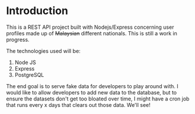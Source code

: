 # Introduction

This is a REST API project built with Nodejs/Express concerning user profiles made up of ~~Malaysian~~ different nationals. This is still a work in progress.

The technologies used will be:

1. Node JS
2. Express
3. PostgreSQL

The end goal is to serve fake data for developers to play around with. I would like to allow developers to add new data to the database, but to ensure the datasets don't get too bloated over time, I might have a cron job that runs every x days that clears out those data. We'll see!